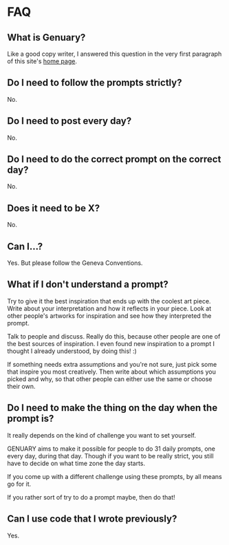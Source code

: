 # FAQ

## What is Genuary?

Like a good copy writer, I answered this question in the very first paragraph of this site's [home page](/).

## Do I need to follow the prompts strictly?

No.

## Do I need to post every day?

No.

## Do I need to do the correct prompt on the correct day?

No.

## Does it need to be X?

No.

## Can I…?

Yes. But please follow the Geneva Conventions.

## What if I don't understand a prompt?

Try to give it the best inspiration that ends up with the coolest art piece. Write about your interpretation and how it reflects in your piece. Look at other people's artworks for inspiration and see how they interpreted the prompt. 

Talk to people and discuss. Really do this, because other people are one of the best sources of inspiration. I even found new inspiration to a prompt I thought I already understood, by doing this! :)

If something needs extra assumptions and you're not sure, just pick some that inspire you most creatively. Then write about which assumptions you picked and why, so that other people can either use the same or choose their own. 

## Do I need to make the thing on the day when the prompt is?

It really depends on the kind of challenge you want to set yourself.

GENUARY aims to make it possible for people to do 31 daily prompts, one every day, during that day. Though if you want to be really strict, you still have to decide on what time zone the day starts.

If you come up with a different challenge using these prompts, by all means go for it.

If you rather sort of try to do a prompt maybe, then do that!

## Can I use code that I wrote previously?

Yes.
